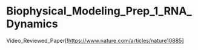 # Biophysical_Modeling_Prep_1_RNA_Dynamics

Video_Reviewed_Paper[!https://www.nature.com/articles/nature10885]
